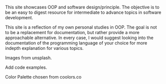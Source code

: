This site showcases OOP and software design/principle. The objective is to be an easy to digest resource for intermediate to advance topics in software development.

This site is a reflection of my own personal studies in OOP. The goal is not to be a replacement for documentation, but rather provide a more approachable alternative. In every case, I would suggest looking into the documentation of the programming language of your choice for more indepth explanation for various topics.

Images from unsplash.

Add code examples.

Color Palette chosen from coolors.co
